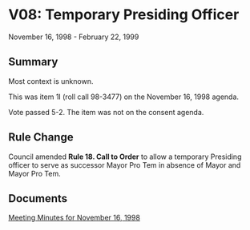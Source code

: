 # V08: Temporary Presiding Officer

November 16, 1998 - February 22, 1999

## Summary

Most context is unknown.

This was item 1I (roll call 98-3477) on the November 16, 1998 agenda.

Vote passed 5-2. The item was not on the consent agenda. 

## Rule Change

Council amended **Rule 18. Call to Order** to allow a temporary Presiding officer to serve as successor Mayor Pro Tem in absence of Mayor and Mayor Pro Tem. 

## Documents

[Meeting Minutes for November 16, 1998](./meeting_minutes.pdf)

